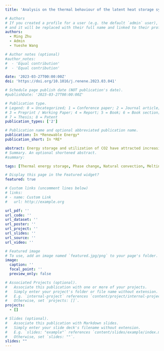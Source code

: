 ```yaml
---
title: 'Analysis on the thermal behaviour of the latent heat storage system using S-CO2 and H-PCM'

# Authors
# If you created a profile for a user (e.g. the default `admin` user), write the username (folder name) here
# and it will be replaced with their full name and linked to their profile.
authors:
  - Ming Zhu
  - Admin
  - Yueshe Wang

# Author notes (optional)
#author_notes:
#  - 'Equal contribution'
#  - 'Equal contribution'

date: '2023-03-27T00:00:00Z'
doi: 'https://doi.org/10.1016/j.renene.2023.03.041'

# Schedule page publish date (NOT publication's date).
#publishDate: '2023-03-27T00:00:00Z'

# Publication type.
# Legend: 0 = Uncategorized; 1 = Conference paper; 2 = Journal article;
# 3 = Preprint / Working Paper; 4 = Report; 5 = Book; 6 = Book section;
# 7 = Thesis; 8 = Patent
publication_types: ['2']

# Publication name and optional abbreviated publication name.
publication: In *Renewable Energy*
publication_short: In *RE*

abstract: Energy storage and utilization of CO2 have attracted increasing attention due to international zero carbon plan. Here, the latent heat storage system using high-temperature phase change material (H-PCM) and supercritical CO2 (S-CO2) is analysed by using CFD simulation, in which the tube containing S-CO2 is submerged in a tank containing the salt with high melting temperature. A new and combined phase transition model is developed to describe the dynamics of PCM in different phase state, and it is validated against experimental data in literature. The dynamics of natural convection is focused, and its effects on the heat storage system are analysed, including maximum natural convection velocity, phase interface, and melting pattern. The results show that natural convection has a great influence on the melting process of the H-PCM in the charging process. The melting pattern of H-PCM could be contrary between the cases with and without considering natural convection. During the discharging process, natural convection has little effect on the heat transfer of energy release due to its short duration. With the increase of ratio between the S-CO2 tube and H-PCM tank, the strength of the natural convection of melting H-PCM is enhanced, especially the duration of natural convection.
# Summary. An optional shortened abstract.
#summary: 

tags: [Thermal energy storage, Phase change, Natural convection, Melting, Solidification]

# Display this page in the Featured widget?
featured: true

# Custom links (uncomment lines below)
# links:
# - name: Custom Link
#   url: http://example.org

url_pdf: ''
url_code: ''
url_dataset: ''
url_poster: ''
url_project: ''
url_slides: ''
url_source: ''
url_video: ''

# Featured image
# To use, add an image named `featured.jpg/png` to your page's folder.
image:
  caption: ''
  focal_point: ''
  preview_only: false

# Associated Projects (optional).
#   Associate this publication with one or more of your projects.
#   Simply enter your project's folder or file name without extension.
#   E.g. `internal-project` references `content/project/internal-project/index.md`.
#   Otherwise, set `projects: []`.
projects:
  - []

# Slides (optional).
#   Associate this publication with Markdown slides.
#   Simply enter your slide deck's filename without extension.
#   E.g. `slides: "example"` references `content/slides/example/index.md`.
#   Otherwise, set `slides: ""`.
slides: ""
---
```


